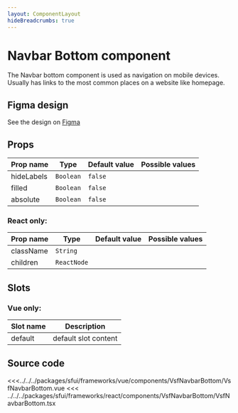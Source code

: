 ```yaml
---
layout: ComponentLayout
hideBreadcrumbs: true
---
```

# Navbar Bottom component

The Navbar bottom component is used as navigation on mobile devices. Usually has links to the most common places on a website like homepage.

## Figma design

See the design on [Figma](https://www.figma.com/file/CWOkbpne0tDpSenT4ZEUTQ/%F0%9F%9B%A0-SFUI-2.0-%7C-Development?node-id=11378%3A17353)

## Props

| Prop name  | Type      | Default value | Possible values |
| ---------- | --------- | ------------- | --------------- |
| hideLabels | `Boolean` | `false`       |                 |
| filled     | `Boolean` | `false`       |                 |
| absolute   | `Boolean` | `false`       |                 |

### React only:

| Prop name | Type        | Default value | Possible values |
| --------- | ----------- | ------------- | --------------- |
| className | `String`    |               |                 |
| children  | `ReactNode` |               |                 |

## Slots

### Vue only:

| Slot name | Description          |
| --------- | -------------------- |
| default   | default slot content |

## Source code

<<<../../../packages/sfui/frameworks/vue/components/VsfNavbarBottom/VsfNavbarBottom.vue
<<< ../../../packages/sfui/frameworks/react/components/VsfNavbarBottom/VsfNavbarBottom.tsx
